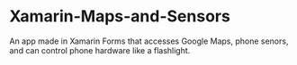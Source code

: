 # Xamarin-Maps-and-Sensors
An app made in Xamarin Forms that accesses Google Maps, phone senors, and can control phone hardware like a flashlight.
